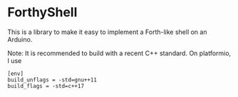 # ForthyShell
This is a library to make it easy to implement a Forth-like shell on an
Arduino.

Note:
It is recommended to build with a recent C++ standard.
On platformio, I use
```
[env]
build_unflags = -std=gnu++11
build_flags = -std=c++17
```

